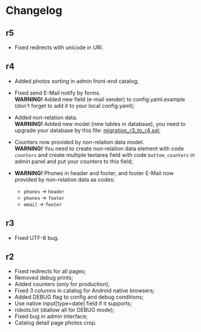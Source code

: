Changelog
=========

r5
---------

- Fixed redirects with unicode in URI.

r4
---------

- Added photos sorting in admin front-end catalog;
- Fixed send E-Mail notify by forms.<br>
  <strong>WARNING!</strong> Added new field (e-mail sender)
  to config.yaml.example
  (don't forget to add it to your local config.yaml);
- Added non-relation data.<br>
  <strong>WARNING!</strong> Added new model (new tables in database),
  you need to upgrade your database by this file:
  [migration_r3_to_r4.sql](avto-lux/migrations/migration_r3_to_r4.sql);
- Counters now provided by non-relation data model.<br>
  <strong>WARNING!</strong> You need to create non-relation data element
  with code `counters` and create multiple textarea field with code
  `bottom_counters` in admin panel and put your counters to this field;
- <strong>WARNING!</strong> Phones in header and footer, and footer
  E-Mail now provided by non-relation data as codes:

    - `phones` → `header`
    - `phones` → `footer`
    - `email` → `footer`

r3
---------

- Fixed UTF-8 bug.

r2
---------

- Fixed redirects for all pages;
- Removed debug prints;
- Added counters (only for production);
- Fixed 3 columns in catalog for Android native browsers;
- Added DEBUG flag to config and debug conditions;
- Use native input[type=date] field if it supports;
- robots.txt (diallow all for DEBUG mode);
- Fixed bug in admin interface;
- Catalog detail page photos crop.
